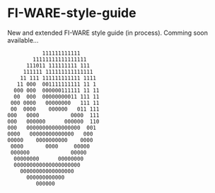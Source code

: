 FI-WARE-style-guide
===================

New and extended FI-WARE style guide (in process). Comming soon available...

                                  
                                  
	           111111111111        
	        11111111111111111      
	      111011 111111111 111     
	     111111 111111111111111    
	    11 111 111111111111 1111   
	   11 000  001111111111 11 1   
	  000 000  000000111111 11 11  
	  00  000  00000000011 111 11  
	 000 0000   00000000   111 11  
	 00  0000    000000   011 111  
	000   0000          0000  111  
	000   000000      000000  110  
	000   00000000000000000  001   
	0000   00000000000000   000    
	00000    0000000000    0000    
	 0000       0000     00000     
	 000000             00000      
	  00000000      00000000       
	  000000000000000000000        
	    00000000000000000          
	      000000000000             
	         000000                
                                  
                                  
                                  
                                  
                                  
                                  
